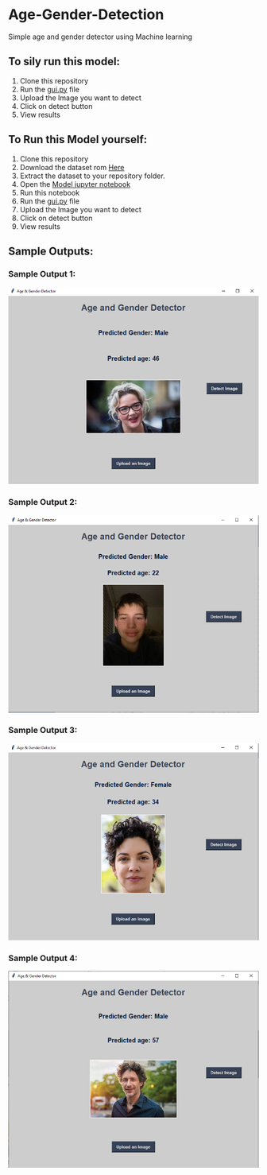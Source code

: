 # Age-Gender-Detection
Simple age and gender detector using Machine learning
## To sily run this model:
1. Clone this repository
2. Run the [gui.py](https://github.com/poojachowdary9866/Age-Gender-Detection/blob/main/gui.py) file
3. Upload the Image you want to detect
4. Click on detect button
5. View results

## To Run this Model yourself:
1. Clone this repository
2. Download the dataset rom [Here](https://www.kaggle.com/datasets/jangedoo/utkface-new)
3. Extract the dataset to your repository folder.
4. Open the [Model jupyter notebook](https://github.com/poojachowdary9866/Age-Gender-Detection/blob/main/model-1.ipynb)
5. Run this notebook
6. Run the [gui.py](https://github.com/poojachowdary9866/Age-Gender-Detection/blob/main/gui.py) file
7. Upload the Image you want to detect
8. Click on detect button
9. View results

## Sample Outputs:
### Sample Output 1:
![Sample Output 1](https://github.com/poojachowdary9866/Age-Gender-Detection/blob/main/Output%201.png)
### Sample Output 2:
![Sample Output 2](https://github.com/poojachowdary9866/Age-Gender-Detection/blob/main/Output%202.png)
### Sample Output 3:
![Sample Output 3](https://github.com/poojachowdary9866/Age-Gender-Detection/blob/main/Output%203.png)
### Sample Output 4:
![Sample Output 4](https://github.com/poojachowdary9866/Age-Gender-Detection/blob/main/Output%204.png)

